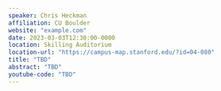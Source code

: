 ```yaml
---
speaker: Chris Heckman
affiliation: CU Boulder
website: "example.com"
date: 2023-03-03T12:30:00-0000
location: Skilling Auditorium
location-url: "https://campus-map.stanford.edu/?id=04-080"
title: "TBD"
abstract: "TBD"
youtube-code: "TBD"
---
```


